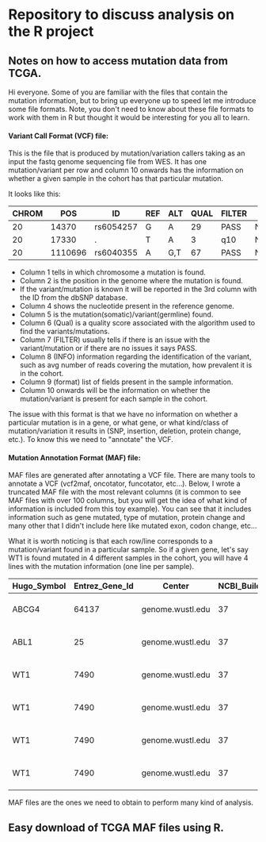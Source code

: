 # Repository to discuss analysis on the R project

## Notes on how to access mutation data from TCGA.

Hi everyone. Some of you are familiar with the files that contain the mutation information, but to bring up everyone up to speed let me introduce some file formats. Note, you don't need to know about these file formats to work with them in R but thought it would be interesting for you all to learn. 

#### Variant Call Format (VCF) file:

This is the file that is produced by mutation/variation callers taking as an input the fastq genome sequencing file from WES.
It has one mutation/variant per row and column 10 onwards has the information on whether a given sample in the cohort has that particular mutation.

It looks like this:


|CHROM |POS   |   ID       |  REF   |ALT    |QUAL  |FILTER   |INFO                             |FORMAT       |NA00001         |NA00002          |NA00003
|-------|------|------------|-------|-------|-------|--------|---------------------------------|--------------|---------------|------------------|-------------|
|20     |14370    |rs6054257  |G    | A      |29    |PASS   | NS=3;DP=14;AF=0.5;DB;H2           |GT:GQ:DP:HQ  |0/0:48:1:51,51  |1/0:48:8:51,51   |1/1:43:5:.,.|
|20     |17330    |.          |T     |A     | 3     |q10    | NS=3;DP=11;AF=0.017               |GT:GQ:DP:HQ  |0/0:49:3:58,50  |0/1:3:5:65,3    | 0/0:41:3
|20     |1110696  |rs6040355  |A     |G,T   | 67    |PASS   | NS=2;DP=10;AF=0.333,0.667;AA=T;DB |GT:GQ:DP:HQ  |1/2:21:6:23,27  |2/1:2:0:18,2     |2/2:35:4

- Column 1 tells in which chromosome a mutation is found.
- Column 2 is the position in the genome where the mutation is found.
- If the variant/mutation is known it will be reported in the 3rd column with the ID from the dbSNP database.
- Column 4 shows the nucleotide present in the reference genome.
- Column 5 is the mutation(somatic)/variant(germline) found.
- Column 6 (Qual) is a quality score associated with the algorithm used to find the variants/mutations.
- Column 7 (FILTER) usually tells if there is an issue with the variant/mutation or if there are no issues it says PASS.
- Column 8 (INFO) information regarding the identification of the variant, such as avg number of reads covering the mutation, how prevalent it is in the cohort.
- Column 9 (format) list of fields present in the sample information.
- Column 10 onwards will be the information on whether the mutation/variant is present for each sample in the cohort.

The issue with this format is that we have no information on whether a particular mutation is in a gene, or what gene, or what kind/class of mutation/variation it results in (SNP, insertion, deletion, protein change, etc.). To know this we need to "annotate" the VCF.

#### Mutation Annotation Format (MAF) file:

MAF files are generated after annotating a VCF file. There are many tools to annotate a VCF (vcf2maf, oncotator, funcotator, etc...). Below, I wrote a truncated MAF file with the most relevant columns (it is common to see MAF files with over 100 columns, but you will get the idea of what kind of information is included from this toy example). You can see that it includes information such as gene mutated, type of mutation, protein change and many other that I didn't include here like mutated exon, codon change, etc...

What it is worth noticing is that each row/line corresponds to a mutation/variant found in a particular sample. So if a given gene, let's say WT1 is found mutated in 4 different samples in the cohort, you will have 4 lines with the mutation information (one line per sample).


|Hugo_Symbol |Entrez_Gene_Id |Center            |NCBI_Build  |Chromosome   |Start_Position  |End_position |Strand  |Variant_Classification  |REF |ALT   |Barcode       |Protein_Change
|-------|------|------------|-------|-------|-------|--------|---------------------------------|--------------|---------------|------------------|-------------|---|
|ABCG4       |64137          |genome.wustl.edu  |37          |11           |119031351       |119031351    |+       |Missense_Mutation SNP   |C   |T     |TCGA-AB-2934  |p.Y567C
|ABL1        |25             |genome.wustl.edu  |37          |9            |133760430       |133760430    |+       |Missense_Mutation SNP   |T   |A     |TCGA-AB-2999  |p.R250W
|WT1         |7490           |genome.wustl.edu  |37          |11           |32417908        |32417909     |+       |Frame_Shift_Ins INS     |-   |ACGG  |TCGA-AB-2839  |p.A170fs       
|WT1         |7490           |genome.wustl.edu  |37          |11           |32417910        |32417911     |+       |Frame_Shift_Ins INS     |-   |ACGG  |TCGA-AB-2844  |p.S169fs
|WT1         |7490           |genome.wustl.edu  |37          |11           |32417909        |32417910     |+       |Frame_Shift_Ins INS     |A   |CGG   |TCGA-AB-2846  |p.S169fs-
|WT1         |7490           |genome.wustl.edu  |37          |11           |32413566        |32413566     |+       |Missense_Mutation SNP   |T   |G     |TCGA-AB-2874  |p.R250W


MAF files are the ones we need to obtain to perform many kind of analysis.

## Easy download of TCGA MAF files using R.

